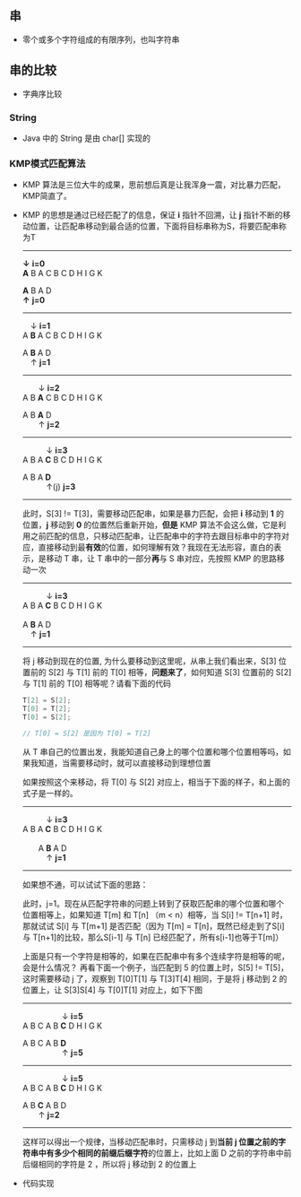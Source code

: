 ## 串 
- 零个或多个字符组成的有限序列，也叫字符串

## 串的比较
- 字典序比较

### String

- Java 中的 String 是由 char[] 实现的

### KMP模式匹配算法

- KMP 算法是三位大牛的成果，思前想后真是让我浑身一震，对比暴力匹配，KMP简直了。

- KMP 的思想是通过已经匹配了的信息，保证 **i** 指针不回溯，让  **j** 指针不断的移动位置，让匹配串移动到最合适的位置，下面将目标串称为S，将要匹配串称为T

    ***
    **↓** **i=0**  
    **A** B A C B C D H I G K

    **A** B A D  
    **↑** **j=0**
    ***
    &emsp;↓ **i=1**   
    A **B** A C B C D H I G K

    A **B** A D  
    &emsp;↑ **j=1**
    ***
    &emsp;&emsp;↓ **i=2**  
    A B **A** C B C D H I G K

    A B **A** D    
    &emsp;&emsp;↑ **j=2**
    ***
    &emsp;&emsp;&emsp;↓ **i=3**  
    A B A **C** B C D H I G K

    A B A **D**    
    &emsp;&emsp;&emsp;↑(j) **j=3**
    ***
  此时，S[3] != T[3]，需要移动匹配串，如果是暴力匹配，会把 **i** 移动到 **1** 的位置，**j** 移动到 **0** 的位置然后重新开始，**但是** KMP 算法不会这么做，它是利用之前匹配的信息，只移动匹配串，让匹配串中的字符去跟目标串中的字符对应，直接移动到最**有效**的位置，如何理解有效？我现在无法形容，直白的表示，是移动 T 串，让 T 串中的一部分**再**与 S 串对应，先按照 KMP 的思路移动一次

    ***
    &emsp;&emsp;&emsp;↓ **i=3**                                
    A B A **C** B C D H I G K                                                                           
    &emsp;&emsp;&emsp;&emsp;&emsp;&emsp;&emsp;&emsp;&emsp; &emsp;&emsp;&emsp;                
    A **B** A D    
    &emsp;↑ **j=1**
    ***
    将 j 移动到现在的位置, 为什么要移动到这里呢，从串上我们看出来，S[3] 位置前的 S[2] 与 T[1] 前的 T[0] 相等，**问题来了**，如何知道 S[3] 位置前的 S[2] 与 T[1] 前的 T[0] 相等呢？请看下面的代码    
    ```java
    T[2] = S[2];
    T[0] = T[2];
    T[0] = S[2];

    // T[0] = S[2] 是因为 T[0] = T[2]
    ```
    从 T 串自己的位置出发，我能知道自己身上的哪个位置和哪个位置相等吗，如果我知道，当需要移动时，就可以直接移动到理想位置  
    
    如果按照这个来移动，将 T[0] 与 S[2] 对应上，相当于下面的样子，和上面的式子是一样的。
    ***
    &emsp;&emsp;&emsp;↓ **i=3**                                
    A B A **C** B C D H I G K                                                                           
    &emsp;&emsp;&emsp;&emsp;&emsp;&emsp;&emsp;&emsp;&emsp; &emsp;&emsp;&emsp;                
    &emsp;&emsp;A **B** A D    
    &emsp;&emsp;&emsp;↑ **j=1**
    ***
    如果想不通，可以试试下面的思路：  
    
    此时，j=1。现在从匹配字符串的问题上转到了获取匹配串的哪个位置和哪个位置相等上，如果知道 T[m] 和 T[n] （m \< n）相等，当 S[i] != T[n+1] 时，那就试试 S[i] 与 T[m+1] 是否匹配（因为 T[m] = T[n]，既然已经走到了S[i] 与 T[n+1]的比较，那么S[i-1] 与 T[n] 已经匹配了，所有s[i-1]也等于T[m]）   

    上面是只有一个字符是相等的，如果在匹配串中有多个连续字符是相等的呢，会是什么情况？ 再看下面一个例子，当匹配到 5 的位置上时，S[5] != T[5]，这时需要移动 j 了，观察到 T[0]T[1] 与 T[3]T[4] 相同，于是将 j 移动到 2 的位置上，让 S[3]S[4] 与 T[0]T[1] 对应上，如下下图
    ***
    &emsp;&emsp;&emsp;&emsp;&emsp;↓ **i=5**                         
    A B C A B **C** D H I G K    

    A B C A B **D**  
    &emsp;&emsp;&emsp;&emsp;&emsp;↑ **j=5**
    ***
    &emsp;&emsp;&emsp;&emsp;&emsp;↓ **i=5**                         
    A B C A B **C** D H I G K    

    A B **C** A B D  
    &emsp;&emsp;↑ **j=2**
    ***
    这样可以得出一个规律，当移动匹配串时，只需移动 j 到**当前 j 位置之前的字符串中有多少个相同的前缀后缀字符**的位置上，比如上面 D 之前的字符串中前后缀相同的字符是 2 ，所以将 j 移动到 2 的位置上

- 代码实现 





